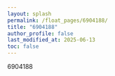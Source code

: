 ```yaml
---
layout: splash
permalink: /float_pages/6904188/
title: "6904188"
author_profile: false
last_modified_at: 2025-06-13
toc: false
---
```

 
6904188
